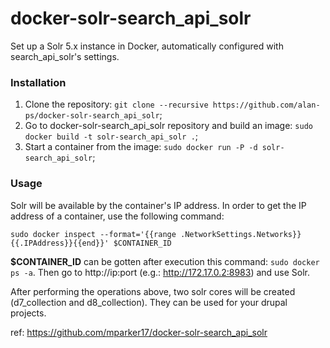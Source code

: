 # docker-solr-search_api_solr
Set up a Solr 5.x instance in Docker, automatically configured with search_api_solr's settings.

### Installation
1. Clone the repository: `git clone --recursive https://github.com/alan-ps/docker-solr-search_api_solr`;
2. Go to docker-solr-search_api_solr repository and build an image: `sudo docker build -t solr-search_api_solr .`;
3. Start a container from the image: `sudo docker run -P -d solr-search_api_solr`;

### Usage
Solr will be available by the container's IP address. In order to get the IP address of a container, use the following command:

`sudo docker inspect --format='{{range .NetworkSettings.Networks}}{{.IPAddress}}{{end}}' $CONTAINER_ID`

**$CONTAINER_ID** can be gotten after execution this command: `sudo docker ps -a`. Then go to http://ip:port (e.g.: http://172.17.0.2:8983) and use Solr.

After performing the operations above, two solr cores will be created (d7_collection and d8_collection). They can be used for your drupal projects.

ref: https://github.com/mparker17/docker-solr-search_api_solr
